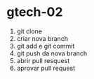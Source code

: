# gtech-02

1. git clone
2. criar nova branch
3. git add e git commit
4. git push da nova branch
5. abrir pull resquest
6. aprovar pull request
